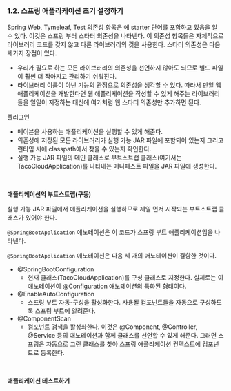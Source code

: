 ### 1.2. 스프링 애플리케이션 초기 설정하기

Spring Web, Tymeleaf, Test 의존성 항목은 <artifactId>에 starter 단어를 포함하고 있음을 알 수 있다. 이것은 스프링 부터 스타터 의존성을 나타낸다. 이 의존성 항목들은 자체적으로 라이브러리 코드를 갖지 않고 다른 라이브러리의 것을 사용한다. 스타터 의존성은 다음 세가지 장점이 있다.

- 우리가 필요로 하는 모든 라이브러리의 의존성을 선언하지 않아도 되므로 빌드 파일이 훨씬 더 작아지고 관리하기 쉬워진다.
- 라이브러리 이름이 아닌 기능의 관점으로 의존성을 생각할 수 있다. 따라서 만일 웹 애플리케이션을 개발한다면 웹 애플리케이션을 작성할 수 있게 해주는 라이브러리들을 일일이 지정하는 대신에 여기처럼 웹 스타터 의존성만 추가하면 된다.

플러그인

- 메이븐을 사용하는 애플리케이션을 실행할 수 있게 해준다.
- 의존성에 저장된 모든 라이브러리가 실행 가능 JAR 파일에 포함되어 있는지 그리고 런타임 시에 classpath에서 찾을 수 있는지 확인한다.
- 실행 가능 JAR 파일의 메인 클래스로 부트스트랩 클래스(여기서는 TacoCloudApplication)를 나타내는 매니페스트 파일을 JAR 파일에 생성한다.

<br>

**애플리케이션의 부트스트랩(구동)**

실행 가능 JAR 파일에서 애플리케이션을 실행하므로 제일 먼저 시작되는 부트스트랩 클래스가 있어야 한다.

`@SpringBootApplication` 애노테이션은 이 코드가 스프링 부트 애플리케이션임을 나타낸다.

`@SpringBootApplication` 애노테이션은 다음 세 개의 애노테이션이 결함한 것이다.

- @SpringBootConfiguration
  - 현재 클래스(TacoCloudApplication)를 구성 클래스로 지정한다. 실제로는 이 애노테이션이 @Configuration 애노테이션의 특화된 형태이다.
- @EnableAutoConfiguration
  - 스프링 부트 자동-구성을 활성화한다. 사용될 컴포넌트들을 자동으로 구성하도록 스프링 부트에 알려준다.
- @ComponentScan
  - 컴포넌트 검색을 활성화한다. 이것은 @Component, @Controller, @Service 등의 애노테이션과 함께 클래스를 선언할 수 있게 해준다. 그러면 스프링은 자동으로 그런 클래스를 찾아 스프링 애플리케이션 컨텍스트에 컴포넌트로 등록한다.

<br>

**애플리케이션 테스트하기**
